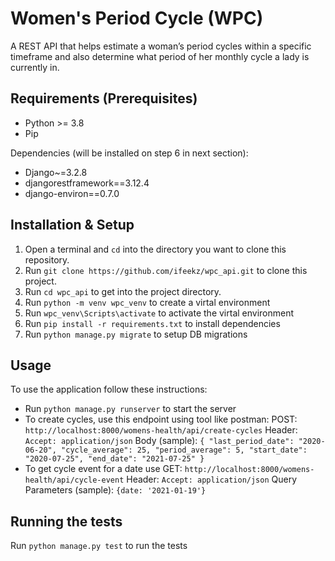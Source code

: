 # Women's Period Cycle (WPC)

A REST API that helps estimate a woman’s period cycles within a specific timeframe and also determine what period of her monthly cycle a lady is currently in.

## Requirements (Prerequisites)
* Python >= 3.8
* Pip

Dependencies (will be installed on step 6 in next section):
* Django~=3.2.8
* djangorestframework==3.12.4
* django-environ==0.7.0

## Installation & Setup
1. Open a terminal and `cd` into the directory you want to clone this repository.
2. Run `git clone https://github.com/ifeekz/wpc_api.git` to clone this project.
3. Run `cd wpc_api` to get into the project directory.
4. Run `python -m venv wpc_venv` to create a virtal environment
5. Run `wpc_venv\Scripts\activate` to activate the virtal environment
6. Run `pip install -r requirements.txt` to install dependencies
7. Run `python manage.py migrate` to setup DB migrations

## Usage
To use the application follow these instructions:

- Run `python manage.py runserver` to start the server
- To create cycles, use this endpoint using tool like postman:
    POST: `http://localhost:8000/womens-health/api/create-cycles`
    Header: `Accept: application/json`
    Body (sample): 
        ```{
            "last_period_date": "2020-06-20",
            "cycle_average": 25,
            "period_average": 5,
            "start_date": "2020-07-25",
            "end_date": "2021-07-25"
        }```
- To get cycle event for a date use
    GET: `http://localhost:8000/womens-health/api/cycle-event`
    Header: `Accept: application/json`
    Query Parameters (sample):
      ```{date: '2021-01-19'}``` 

## Running the tests
Run `python manage.py test` to run the tests